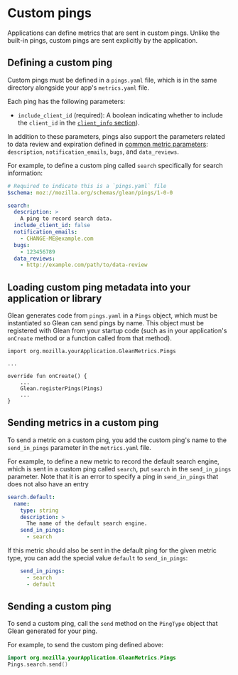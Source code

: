 # Custom pings

Applications can define metrics that are sent in custom pings. Unlike the
built-in pings, custom pings are sent explicitly by the application.

## Defining a custom ping

Custom pings must be defined in a `pings.yaml` file, which is in the same
directory alongside your app's `metrics.yaml` file.

Each ping has the following parameters:

- `include_client_id` (required): A boolean indicating whether to include the
  `client_id` in the [`client_info` section](index.md#The-client_info-section)).

In addition to these parameters, pings also support the parameters related to
data review and expiration defined in [common metric
parameters](../adding-new-metrics.md#common-metric-parameters):
`description`, `notification_emails`, `bugs`, and `data_reviews`.

For example, to define a custom ping called `search` specifically for search
information:

```YAML
# Required to indicate this is a `pings.yaml` file
$schema: moz://mozilla.org/schemas/glean/pings/1-0-0

search:
  description: >
    A ping to record search data.
  include_client_id: false
  notification_emails:
    - CHANGE-ME@example.com
  bugs:
    - 123456789
  data_reviews:
    - http://example.com/path/to/data-review
```

## Loading custom ping metadata into your application or library

Glean generates code from `pings.yaml` in a `Pings` object, which must be
instantiated so Glean can send pings by name. This object must be registered
with Glean from your startup code (such as in your application's `onCreate`
method or a function called from that method).

```
import org.mozilla.yourApplication.GleanMetrics.Pings

...

override fun onCreate() {
    ...
    Glean.registerPings(Pings)
    ...
}
```

## Sending metrics in a custom ping

To send a metric on a custom ping, you add the custom ping's name to
the `send_in_pings` parameter in the `metrics.yaml` file.

For example, to define a new metric to record the default search engine, which
is sent in a custom ping called `search`, put `search` in the `send_in_pings`
parameter.  Note that it is an error to specify a ping in `send_in_pings` that
does not also have an entry

```YAML
search.default:
  name:
    type: string
    description: >
      The name of the default search engine.
    send_in_pings:
      - search
```

If this metric should also be sent in the default ping for the given metric
type, you can add the special value `default` to `send_in_pings`:

```YAML
    send_in_pings:
      - search
      - default
```

## Sending a custom ping

To send a custom ping, call the `send` method on the `PingType` object that
Glean generated for your ping.

For example, to send the custom ping defined above:

```kotlin
import org.mozilla.yourApplication.GleanMetrics.Pings
Pings.search.send()
```
